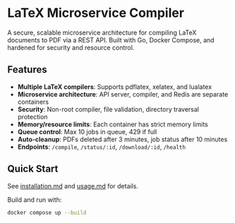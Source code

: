 # LaTeX Microservice Compiler

A secure, scalable microservice architecture for compiling LaTeX documents to PDF via a REST API. Built with Go, Docker Compose, and hardened for security and resource control.

## Features
- **Multiple LaTeX compilers**: Supports pdflatex, xelatex, and lualatex
- **Microservice architecture**: API server, compiler, and Redis are separate containers
- **Security**: Non-root compiler, file validation, directory traversal protection
- **Memory/resource limits**: Each container has strict memory limits
- **Queue control**: Max 10 jobs in queue, 429 if full
- **Auto-cleanup**: PDFs deleted after 3 minutes, job status after 10 minutes
- **Endpoints**: `/compile`, `/status/:id`, `/download/:id`, `/health`

## Quick Start
See [installation.md](installation.md) and [usage.md](usage.md) for details.

Build and run with:
```sh
docker compose up --build
```
